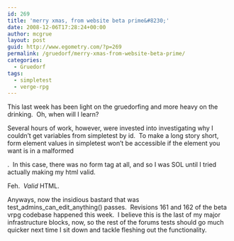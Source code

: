 ```yaml
---
id: 269
title: 'merry xmas, from website beta prime&#8230;'
date: 2008-12-06T17:28:24+00:00
author: mcgrue
layout: post
guid: http://www.egometry.com/?p=269
permalink: /gruedorf/merry-xmas-from-website-beta-prime/
categories:
  - Gruedorf
tags:
  - simpletest
  - verge-rpg
---
```

This last week has been light on the gruedorfing and more heavy on the drinking.  Oh, when will I learn?

Several hours of work, however, were invested into investigating why I couldn&#8217;t get variables from simpletest by id.  To make a long story short, form element values in simpletest won&#8217;t be accessible if the element you want is in a malformed <form>.  In this case, there was no form tag at all, and so I was SOL until I tried actually making my html valid.

Feh.  _Valid_ HTML.

Anyways, now the insidious bastard that was test\_admins\_can\_edit\_anything() passes.  Revisions 161 and 162 of the beta vrpg codebase happened this week.  I believe this is the last of my major infrastructure blocks, now, so the rest of the forums tests should go much quicker next time I sit down and tackle fleshing out the functionality.